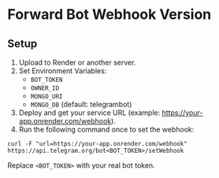 # Forward Bot Webhook Version

## Setup
1. Upload to Render or another server.
2. Set Environment Variables:
   - `BOT_TOKEN`
   - `OWNER_ID`
   - `MONGO_URI`
   - `MONGO_DB` (default: telegrambot)
3. Deploy and get your service URL (example: https://your-app.onrender.com/webhook).
4. Run the following command once to set the webhook:

```
curl -F "url=https://your-app.onrender.com/webhook" https://api.telegram.org/bot<BOT_TOKEN>/setWebhook
```

Replace `<BOT_TOKEN>` with your real bot token.
